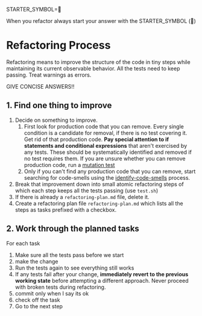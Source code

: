 STARTER_SYMBOL=🧹

When you refactor always start your answer with the STARTER_SYMBOL (🧹)

# Refactoring Process

Refactoring means to improve the structure of the code in tiny steps while maintaining its current observable behavior. All the tests need to keep passing. Treat warnings as errors.

GIVE CONCISE ANSWERS!!

## 1. Find one thing to improve
1. Decide on something to improve.
    1. First look for production code that you can remove. Every single condition is a candidate for removal, if there is no test covering it.
    Get rid of that production code. 
    **Pay special attention to if statements and conditional expressions** that aren't exercised by any tests. These should be systematically identified and removed if no test requires them.
    If you are unsure whether you can remove production code, run a [mutation test](./mutation-test.md)
    1. Only if you can't find any production code that you can remove, start searching for code-smells using the [identify-code-smells](./identify-code-smells.md) process.
1. Break that improvement down into small atomic refactoring steps of which each step keeps all the tests passing (use `test.sh`)
1. If there is already a `refactoring-plan.md` file, delete it.
1. Create a refactoring plan file `refactoring-plan.md` which lists all the steps as tasks prefixed with a checkbox.

## 2. Work through the planned tasks
For each task
1. Make sure all the tests pass before we start
1. make the change
1. Run the tests again to see everything still works
1. If any tests fail after your change, **immediately revert to the previous working state** before attempting a different approach. Never proceed with broken tests during refactoring.
1. commit only when I say its ok
1. check off the task
1. Go to the next step
